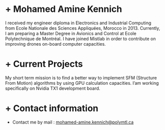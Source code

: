 
# + Mohamed Amine Kennich
I received my engineer diploma in Electronics and Industrial Computing from Ecole Nationale des Sciences Appliquées, 
Morocco in 2013. Currently, I am preparing a Master Degree in Avionics and Control at Ecole Polytechnique de Montréal. 
I have joined Mistlab in order to contribute on improving drones on-board computer capacities.

# + Current Projects
My short term mission is to find a better way to implement SFM (Structure From Motion) algorithms by using GPU 
calculation capacities. I’am working specifically on Nvidia TX1 development board. 

# + Contact information
- Contact me by mail : mohamed-amine.kennich@polymtl.ca

